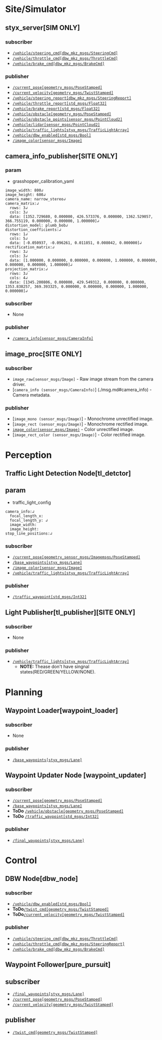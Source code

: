 # Site/Simulator

## styx_server[SIM ONLY]

### subscriber
- [`/vehicle/steering_cmd[dbw_mkz_msgs/SteeringCmd]`](./msg.md#steering_cmd)
- [`/vehicle/throttle_cmd[dbw_mkz_msgs/ThrottleCmd]`](./msg.md#throttle_cmd)
- [`/vehicle/brake_cmd[dbw_mkz_msgs/BrakeCmd]`](./msg.md#brake_cmd)

### publisher
- [`/current_pose[geometry_msgs/PoseStamped]`](./msg.md#current_pose)
- [`/current_velocity[geometry_msgs/TwistStamped]`](./msg.md#current_velocity)
- [`/vehicle/steering_report[dbw_mkz_msgs/SteeringReport]`](./msg.md#steering_report)
- [`/vehicle/throttle_report[std_msgs/Float32]`](./msg.md#throttle_report)
- [`/vehicle/brake_report[std_msgs/Float32]`](./msg.md#brake_report)
- [`/vehicle/obstacle[geometry_msgs/PoseStamped]`](./msg.md#obstacle)
- [`/vehicle/obstacle_points[sensor_msgs/PointCloud2]`](./msg.md#obstacle_points)
- [`/vehicle/lidar[sensor_msgs/PointCloud2]`](./msg.md#lidar)
- [`/vehicle/traffic_lights[styx_msgs/TrafficLightArray]`](./msg.md#traffic_lights)
- [`/vehicle/dbw_enabled[std_msgs/Bool]`](./msg.md#dbw_enabled)
- [`/image_color[sensor_msgs/Image]`](./msg.md#image_color)

## camera_info_publisher[SITE ONLY]

### param
- grasshopper_calibration_yaml
~~~
image_width: 800↲
image_height: 600↲
camera_name: narrow_stereo↲
camera_matrix:↲
  rows: 3↲
  cols: 3↲
  data: [1352.729680, 0.000000, 426.573376, 0.000000, 1362.529057, 366.755119, 0.000000, 0.000000, 1.000000]↲
distortion_model: plumb_bob↲
distortion_coefficients:↲
  rows: 1↲
  cols: 5↲
  data: [-0.050937, -0.096261, 0.011851, 0.008042, 0.000000]↲
rectification_matrix:↲
  rows: 3↲
  cols: 3↲
  data: [1.000000, 0.000000, 0.000000, 0.000000, 1.000000, 0.000000, 0.000000, 0.000000, 1.000000]↲
projection_matrix:↲
  rows: 3↲
  cols: 4↲
  data: [1345.200806, 0.000000, 429.549312, 0.000000, 0.000000, 1353.838257, 369.393325, 0.000000, 0.000000, 0.000000, 1.000000, 0.000000]↲
~~~ 

### subscriber 
- None

### publisher
- [`/camera_info[sensor_msgs/CameraInfo]`](./msg.md#camera_info)

## image_proc[SITE ONLY]

### subscriber 
- `image_raw[sensor_msgs/Image]` - Raw image stream from the camera driver.
-  [`camera_info (sensor_msgs/CameraInfo)`] (./msg.md#camera_info) - Camera metadata.

### publisher
- [`image_mono (sensor_msgs/Image)`] - Monochrome unrectified image.
- [`image_rect (sensor_msgs/Image)`] - Monochrome rectified image.
- [`image_color(sensor_msgs/Image)`](./msg.md#image_color) - Color unrectified image.
- [`image_rect_color (sensor_msgs/Image)`] - Color rectified image.

# Perception

## Traffic Light Detection Node[tl_detctor]
## param

- traffic_light_config
~~~
camera_info:↲
  focal_length_x: 
  focal_length_y: ↲
  image_width: 
  image_height: 
stop_line_positions:↲
~~~

### subscriber 
- [`/current_pose[geometry_sensor_msgs/Imagemsgs/PoseStamped]`](./msg.md#current_pose)
- [`/base_waypoints[styx_msgs/Lane]`](./msg.md#base_waypoints)
- [`/image_color[sensor_msgs/Image]`](./msg.md#image_color)
- [`/vehicle/traffic_lights[styx_msgs/TrafficLightArray]`](./msg.md#traffic_lights)

### publisher
- [`/traffic_waypoint[std_msgs/Int32]`](./msg.md#traffic_waypoint)

## Light Publisher[tl_publisher][SITE ONLY]

### subscriber 
- None

### publisher
- [`/vehicle/traffic_lights[styx_msgs/TrafficLightArray]`](./msg.md#traffic_lights)
    - **NOTE:** Thease don't have singnal states(RED/GREEN/YELLOW/NONE).

# Planning
## Waypoint Loader[waypoint_loader]

### subscriber 
- None

### publisher
- [`/base_waypoints[styx_msgs/Lane]`](./msg.md#base_waypoints)

## Waypoint Updater Node [waypoint_updater]

### subscriber 
- [`/current_pose[geometry_msgs/PoseStamped]`](./msg.md#current_pose)
- [`/base_waypoints[styx_msgs/Lane]`](./msg.md#base_waypoints)
- **ToDo** [`/vehicle/obstacle[geometry_msgs/PoseStamped]`](./msg.md#obstacle)
- **ToDo** [`/traffic_waypoint[std_msgs/Int32]`](./msg.md#traffic_waypoint)

### publisher
- [`/final_waypoints[styx_msgs/Lane]`](./msg.md#final_waypoints)

# Control

## DBW Node[dbw_node]
### subscriber 
- [`/vehicle/dbw_enabled[std_msgs/Bool]`](./msg.md#dbw_enabled)
- **ToDo**[`/twist_cmd[geometry_msgs/TwistStamped]`](./msg.md#twist_cmd)
- **ToDo**[`/current_velocity[geometry_msgs/TwistStamped]`](./msg.md#current_velocity)

### publisher
- [`/vehicle/steering_cmd[dbw_mkz_msgs/ThrottleCmd]`](./msg.md#steering_cmd)
- [`/vehicle/throttle_cmd[dbw_mkz_msgs/SteeringReport]`](./msg.md#throttle_cmd)
- [`/vehicle/brake_cmd[dbw_mkz_msgs/BrakeCmd]`](./msg.md#brake_cmd)

## Waypoint Follower[pure_pursuit]
## subscriber 
- [`/final_waypoints[styx_msgs/Lane]`](./msg.md#final_waypoints)
- [`/current_pose[geometry_msgs/PoseStamped]`](./msg.md#current_pose)
- [`/current_velocity[geometry_msgs/TwistStamped]`](./msg.md#current_velocity)

## publisher
- [`/twist_cmd[geometry_msgs/TwistStamped]`](./msg.md#twist_cmd)
